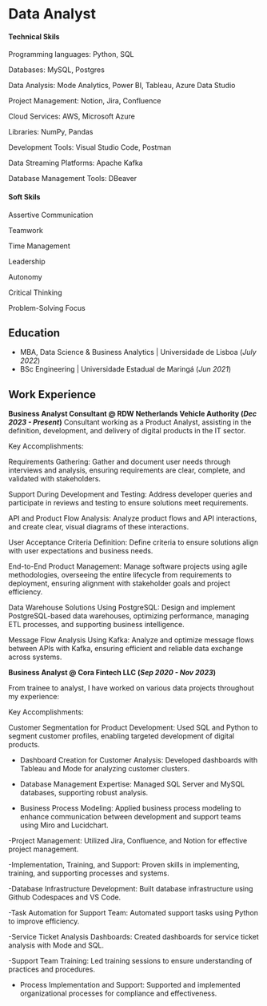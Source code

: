 # Data Analyst

#### Technical Skils
Programming languages: Python, SQL

Databases: MySQL, Postgres

Data Analysis: Mode Analytics, Power BI, Tableau, Azure Data Studio

Project Management: Notion, Jira, Confluence

Cloud Services: AWS, Microsoft Azure

Libraries: NumPy, Pandas

Development Tools: Visual Studio Code, Postman

Data Streaming Platforms: Apache Kafka

Database Management Tools: DBeaver

#### Soft Skils

Assertive Communication

Teamwork

Time Management

Leadership

Autonomy

Critical Thinking

Problem-Solving Focus

## Education
- MBA, Data Science & Business Analytics | Universidade de Lisboa (_July 2022_)								       			        
- BSc Engineering | Universidade Estadual de Maringá (_Jun 2021_)

## Work Experience
**Business Analyst Consultant @ RDW Netherlands Vehicle Authority (_Dec 2023 - Present_)**
Consultant working as a Product Analyst, assisting in the definition, development, and delivery of digital products in the IT sector.

Key Accomplishments:

Requirements Gathering:
Gather and document user needs through interviews and analysis, ensuring requirements are clear, complete, and validated with stakeholders.

Support During Development and Testing:
Address developer queries and participate in reviews and testing to ensure solutions meet requirements.

API and Product Flow Analysis:
Analyze product flows and API interactions, and create clear, visual diagrams of these interactions.

User Acceptance Criteria Definition:
Define criteria to ensure solutions align with user expectations and business needs.

End-to-End Product Management:
Manage software projects using agile methodologies, overseeing the entire lifecycle from requirements to deployment, ensuring alignment with stakeholder goals and project efficiency.

Data Warehouse Solutions Using PostgreSQL:
Design and implement PostgreSQL-based data warehouses, optimizing performance, managing ETL processes, and supporting business intelligence.

Message Flow Analysis Using Kafka:
Analyze and optimize message flows between APIs with Kafka, ensuring efficient and reliable data exchange across systems.

**Business Analyst @ Cora Fintech LLC (_Sep 2020 - Nov 2023_)**

From trainee to analyst, I have worked on various data projects throughout my experience:

Key Accomplishments:

Customer Segmentation for Product Development:
Used SQL and Python to segment customer profiles, enabling targeted development of digital products.

- Dashboard Creation for Customer Analysis:
Developed dashboards with Tableau and Mode for analyzing customer clusters.

- Database Management Expertise:
Managed SQL Server and MySQL databases, supporting robust analysis.

- Business Process Modeling:
Applied business process modeling to enhance communication between development and support teams using Miro and Lucidchart.

-Project Management:
Utilized Jira, Confluence, and Notion for effective project management.

-Implementation, Training, and Support:
Proven skills in implementing, training, and supporting processes and systems.

-Database Infrastructure Development:
Built database infrastructure using Github Codespaces and VS Code.

-Task Automation for Support Team:
Automated support tasks using Python to improve efficiency.

-Service Ticket Analysis Dashboards:
Created dashboards for service ticket analysis with Mode and SQL.

-Support Team Training:
Led training sessions to ensure understanding of practices and procedures.

- Process Implementation and Support:
Supported and implemented organizational processes for compliance and effectiveness.


